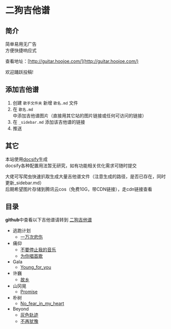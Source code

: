 # 二狗吉他谱

## 简介

简单易用无广告  
方便快捷响应式  

查看地址：[http://guitar.hoojoe.com/](http://guitar.hoojoe.com/)

欢迎踊跃投稿!

## 添加吉他谱

 1. 创建 `歌手文件夹` 新增 `歌名.md` 文件
 2. 在 `歌名.md` 中添加吉他谱图片（直接用其它站的图片链接或任何可访问的链接）
 3. 在 `_sidebar.md` 添加该吉他谱的链接
 4. 推送

## 其它

本站使用[docsify](https://github.com/docsifyjs/docsify)生成  
docsify各种配置用法暂无研究，如有功能相关优化需求可随时提交

大佬可写爬虫快速扒取生成大量吉他谱文件（注意生成的路径，是否已存在，同时更新_sidebar.md）  
后期希望图片存储到腾讯云cos（免费10G，带CDN链接），走cdn链接查看

## 目录

**github**中查看以下吉他谱请转到 [二狗吉他谱](http://guitar.hoojoe.com/)

* 逃跑计划
  * [一万次悲伤](逃跑计划/一万次悲伤)
* 痛仰
  * [不要停止我的音乐](痛仰/不要停止我的音乐)
  * [为你唱首歌](痛仰/为你唱首歌)
* Gala
  * [Young_for_you](Gala/Young_for_you)
* 许巍
  * [故乡](许巍/故乡)
* 山冈晃
  * [Promise](山冈晃/Promise)
* 朴树
  * [No_fear_in_my_heart](朴树/No_fear_in_my_heart)
* Beyond
  * [灰色轨迹](Beyond/灰色轨迹)
  * [不再犹豫](Beyond/不再犹豫)